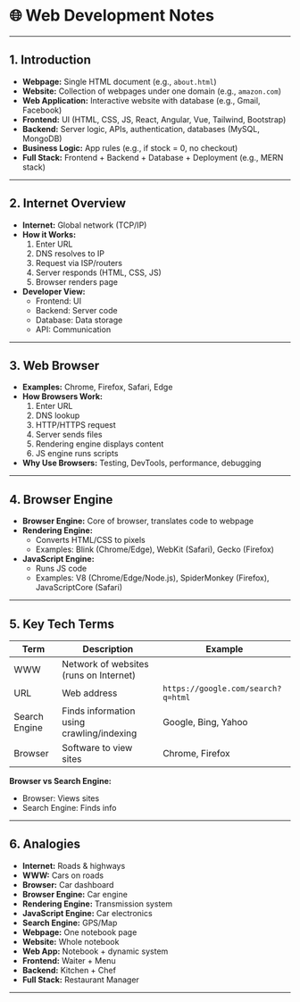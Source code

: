 # 🌐 Web Development Notes

---

## 1. Introduction

- **Webpage:** Single HTML document (e.g., `about.html`)
- **Website:** Collection of webpages under one domain (e.g., `amazon.com`)
- **Web Application:** Interactive website with database (e.g., Gmail, Facebook)
- **Frontend:** UI (HTML, CSS, JS, React, Angular, Vue, Tailwind, Bootstrap)
- **Backend:** Server logic, APIs, authentication, databases (MySQL, MongoDB)
- **Business Logic:** App rules (e.g., if stock = 0, no checkout)
- **Full Stack:** Frontend + Backend + Database + Deployment (e.g., MERN stack)

---

## 2. Internet Overview

- **Internet:** Global network (TCP/IP)
- **How it Works:**
  1. Enter URL
  2. DNS resolves to IP
  3. Request via ISP/routers
  4. Server responds (HTML, CSS, JS)
  5. Browser renders page
- **Developer View:**
  - Frontend: UI
  - Backend: Server code
  - Database: Data storage
  - API: Communication

---

## 3. Web Browser

- **Examples:** Chrome, Firefox, Safari, Edge
- **How Browsers Work:**
  1. Enter URL
  2. DNS lookup
  3. HTTP/HTTPS request
  4. Server sends files
  5. Rendering engine displays content
  6. JS engine runs scripts
- **Why Use Browsers:** Testing, DevTools, performance, debugging

---

## 4. Browser Engine

- **Browser Engine:** Core of browser, translates code to webpage
- **Rendering Engine:**
  - Converts HTML/CSS to pixels
  - Examples: Blink (Chrome/Edge), WebKit (Safari), Gecko (Firefox)
- **JavaScript Engine:**
  - Runs JS code
  - Examples: V8 (Chrome/Edge/Node.js), SpiderMonkey (Firefox), JavaScriptCore (Safari)

---

## 5. Key Tech Terms

| Term          | Description                               | Example                            |
| ------------- | ----------------------------------------- | ---------------------------------- |
| WWW           | Network of websites (runs on Internet)    |                                    |
| URL           | Web address                               | `https://google.com/search?q=html` |
| Search Engine | Finds information using crawling/indexing | Google, Bing, Yahoo                |
| Browser       | Software to view sites                    | Chrome, Firefox                    |

**Browser vs Search Engine:**

- Browser: Views sites
- Search Engine: Finds info

---

## 6. Analogies

- **Internet:** Roads & highways
- **WWW:** Cars on roads
- **Browser:** Car dashboard
- **Browser Engine:** Car engine
- **Rendering Engine:** Transmission system
- **JavaScript Engine:** Car electronics
- **Search Engine:** GPS/Map
- **Webpage:** One notebook page
- **Website:** Whole notebook
- **Web App:** Notebook + dynamic system
- **Frontend:** Waiter + Menu
- **Backend:** Kitchen + Chef
- **Full Stack:** Restaurant Manager

---
